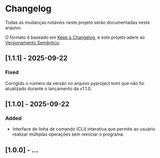 # Changelog

Todas as mudanças notáveis neste projeto serão documentadas neste arquivo.

O formato é baseado em [Keep a Changelog](https://keepachangelog.com/en/1.0.0/),
e este projeto adere ao [Versionamento Semântico](https://semver.org/spec/v2.0.0.html).

## [1.1.1] - 2025-09-22

### Fixed
Corrigido o número da versão no arquivo pyproject.toml que não foi atualizado durante o lançamento da v1.1.0.

## [1.1.0] - 2025-09-22

### Added
- Interface de linha de comando (CLI) interativa que permite ao usuário realizar múltiplas operações sem reiniciar o programa.

## [1.0.0] - ...
